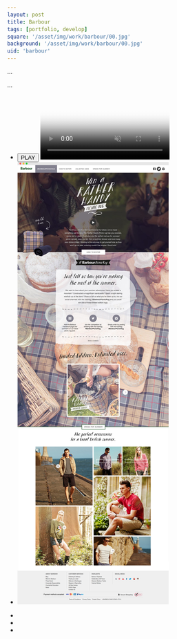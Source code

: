 ```yaml
---
layout: post
title: Barbour
tags: [portfolio, develop]
square: '/asset/img/work/barbour/00.jpg'
background: '/asset/img/work/barbour/00.jpg'
uid: 'barbour'
---
```


<p class="headline">...</p>

<p>...</p>

<section class="post-media">
	<ul>
		<li class="video-wrap">
			<button class="video-play">PLAY</button>
			<video class="video" poster="/asset/img/work/barbour/poster.jpg" muted>
				<source src="/asset/img/work/barbour/vid.mp4" type="video/mp4">
				<source src="/asset/img/work/barbour/vid.webm" type="video/webm">
			</video>
		</li>
		<li class="curved"><img src="/asset/img/work/barbour/01.jpg"></li>
	</ul>
</section>

<section class="block palette three-colors">
	<ul>
		<li class="color-1"></li>
		<li class="color-2"></li>
		<li class="color-3"></li>
	</ul>
</section>

<section>
	
</section>
